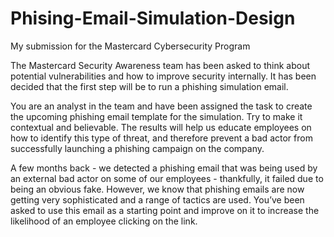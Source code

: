 # Phising-Email-Simulation-Design


My submission for the Mastercard Cybersecurity Program


The Mastercard Security Awareness team has been asked to think about potential vulnerabilities and how to improve security internally. It has been decided that the first step will be to run a phishing simulation email.

You are an analyst in the team and have been assigned the task to create the upcoming phishing email template for the simulation. Try to make it contextual and believable. The results will help us educate employees on how to identify this type of threat, and therefore prevent a bad actor from successfully launching a phishing campaign on the company.

A few months back - we detected a phishing email that was being used by an external bad actor on some of our employees - thankfully, it failed due to being an obvious fake. However, we know that phishing emails are now getting very sophisticated and a range of tactics are used. You’ve been asked to use this email as a starting point and improve on it to increase the likelihood of an employee clicking on the link.

